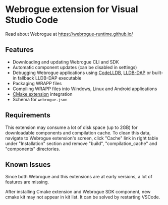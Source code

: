 # Webrogue extension for Visual Studio Code

Read about Webrogue at https://webrogue-runtime.github.io/

## Features

- Downloading and updating Webrogue CLI and SDK
- Automatic component updates (can be disabled in settings)
- Debugging Webrogue applications using [CodeLLDB](https://marketplace.visualstudio.com/items?itemName=vadimcn.vscode-lldb), [LLDB-DAP](https://marketplace.visualstudio.com/items?itemName=llvm-vs-code-extensions.lldb-dap) or built-in fallback LLDB-DAP executable
- Packaging WRAPP files
- Compiling WRAPP files into Windows, Linux and Android applications
- [CMake extension](https://marketplace.visualstudio.com/items?itemName=ms-vscode.cmake-tools) integration
- Schema for `webrogue.json`

## Requirements

This extension may consume a lot of disk space (up to 2GB) for downloadable components and compilation cache.
To clean this data, navigate to Webrogue extension's screen, click "Cache" link in right table under "Installation" section and remove "build", "compilation_cache" and "components" directories.

## Known Issues

Since both Webrogue and this extensions are at early versions, a lot of features are missing.

After installing Cmake extension and Webrogue SDK component, new cmake kit may not appear in kit list. 
It can be solved by restarting VSCode.
